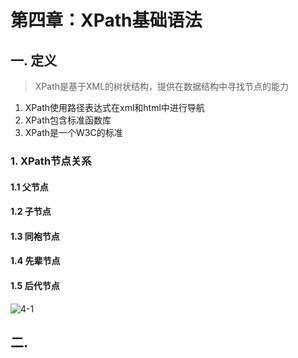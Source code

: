 # 第四章：XPath基础语法

## 一. 定义
> XPath是基于XML的树状结构，提供在数据结构中寻找节点的能力

1. XPath使用路径表达式在xml和html中进行导航
2. XPath包含标准函数库
3. XPath是一个W3C的标准

### 1. XPath节点关系
#### 1.1 父节点
#### 1.2 子节点
#### 1.3 同袍节点
#### 1.4 先辈节点
#### 1.5 后代节点

![4-1](https://s2.ax1x.com/2020/01/16/lj4IMT.md.png)

## 二. 





<comment/>